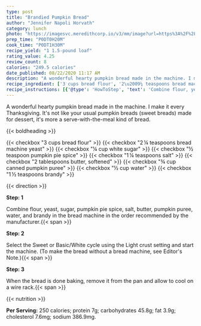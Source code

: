 ```yaml
---
type: post
title: "Brandied Pumpkin Bread"
author: "Jennifer Napoli Horvath"
category: lunch
photo: "https://imagesvc.meredithcorp.io/v3/mm/image?url=https%3A%2F%2Fimages.media-allrecipes.com%2Fuserphotos%2F877704.jpg"
prep_time: "P0DT0H20M"
cook_time: "P0DT1H30M"
recipe_yield: "1 1.5-pound loaf"
rating_value: 4.25
review_count: 8
calories: "249.5 calories"
date_published: 08/22/2020 11:17 AM
description: "A wonderful hearty pumpkin bread made in the machine. I make it every Thanksgiving. It's not like your usual pumpkin breads (sweet breads) made for dessert, it's more a serve-with-the-meal kind of bread."
recipe_ingredient: ['3 cups bread flour', '2\u2009¼ teaspoons bread machine yeast', '¼ cup white sugar', '½ teaspoon pumpkin pie spice', '1\u2009¼ teaspoons salt', '2 tablespoons butter, softened', '¾ cup canned pumpkin puree', '½ cup water', '1\u2009½ teaspoons brandy']
recipe_instructions: [{'@type': 'HowToStep', 'text': 'Combine flour, yeast, sugar, pumpkin pie spice, salt, butter, pumpkin puree, water, and brandy in the bread machine in the order recommended by the manufacturer.\n'}, {'@type': 'HowToStep', 'text': "Select the Sweet or Basic/White cycle using the Light crust setting and start the machine. (To make the bread without a bread machine, see Editor's Note.)\n"}, {'@type': 'HowToStep', 'text': 'When the bread is done baking, remove it from the pan and allow to cool on a wire rack.\n'}]
---
```


A wonderful hearty pumpkin bread made in the machine. I make it every Thanksgiving. It's not like your usual pumpkin breads (sweet breads) made for dessert, it's more a serve-with-the-meal kind of bread. 

{{< boldheading >}}

{{< checkbox "3 cups bread flour" >}}
{{< checkbox "2 ¼ teaspoons bread machine yeast" >}}
{{< checkbox "¼ cup white sugar" >}}
{{< checkbox "½ teaspoon pumpkin pie spice" >}}
{{< checkbox "1 ¼ teaspoons salt" >}}
{{< checkbox "2 tablespoons butter, softened" >}}
{{< checkbox "¾ cup canned pumpkin puree" >}}
{{< checkbox "½ cup water" >}}
{{< checkbox "1 ½ teaspoons brandy" >}}


{{< direction >}}

**Step: 1**

Combine flour, yeast, sugar, pumpkin pie spice, salt, butter, pumpkin puree, water, and brandy in the bread machine in the order recommended by the manufacturer.{{< span >}}

**Step: 2**

Select the Sweet or Basic/White cycle using the Light crust setting and start the machine. (To make the bread without a bread machine, see Editor's Note.){{< span >}}

**Step: 3**

When the bread is done baking, remove it from the pan and allow to cool on a wire rack.{{< span >}}

{{< nutrition >}}

**Per Serving:** 250 calories; protein 7g; carbohydrates 45.8g; fat 3.9g; cholesterol 7.6mg; sodium 386.9mg.